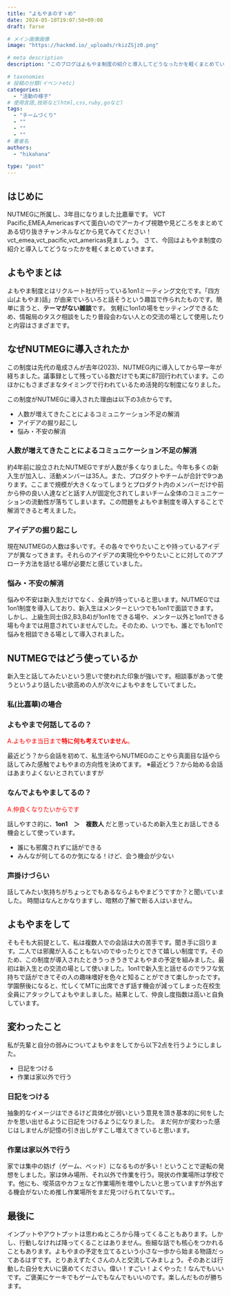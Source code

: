 ```yaml
---
title: "よもやまのすゝめ"
date: 2024-05-10T19:07:50+09:00
draft: farse

# メイン画像画像
image: "https://hackmd.io/_uploads/rkizZSjz0.png"

# meta description
description: "このブログはよもやま制度の紹介と導入してどうなったかを軽くまとめていきます。"

# taxonomies
# 投稿の分類(イベントetc)
categories:
  - "活動の様子"
# 使用言語,技術など(html,css,ruby,goなど)
tags:
  - "チームづくり"
  - ""
  - ""
  - ""
# 著者名
authors:
  - "hikahana"

type: "post"
---
```


## はじめに

NUTMEGに所属し、3年目になりました比嘉華です。
VCT Pacific,EMEA,Americasすべて面白いのでアーカイブ視聴や見どころをまとめてある切り抜きチャンネルなどから見てみてください！
vct_emea,vct_pacific,vct_americas見ましょう。
さて、今回はよもやま制度の紹介と導入してどうなったかを軽くまとめていきます。

## よもやまとは

よもやま制度とはリクルート社が行っている1on1ミーティング文化です。「四方山(よもやま)話」が由来でいろいろと話そうという趣旨で作られたものです。簡単に言うと、**テーマがない雑談**です。 気軽に1on1の場をセッティングできるため、情報局のタスク相談をしたり普段会わない人との交流の場として使用したりと内容はさまざまです。

## なぜNUTMEGに導入されたか

この制度は先代の竜成さんが去年(2023)、NUTMEG内に導入してから早一年が経ちました。議事録として残っている数だけでも実に87回行われています。このほかにもさまざまなタイミングで行われているため活発的な制度になりました。

この制度がNUTMEGに導入された理由は以下の3点からです。

- 人数が増えてきたことによるコミュニケーション不足の解消
- アイデアの掘り起こし
- 悩み・不安の解消

### 人数が増えてきたことによるコミュニケーション不足の解消

約4年前に設立されたNUTMEGですが人数が多くなりました。今年も多くの新入生が加入し、活動メンバーは35人。また、プロダクトやチームが合計で9つあります。ここまで規模が大きくなってしまうとプロダクト内のメンバーだけや前から仲の良い人達などと話す人が固定化されてしまいチーム全体のコミュニケーションの流動性が落ちてしまいます。この問題をよもやま制度を導入することで解消できると考えました。

### アイデアの掘り起こし

現在NUTMEGの人数は多いです。その各々でやりたいことや持っているアイデアが異なってきます。それらのアイデアの実現化ややりたいことに対してのアプローチ方法を話せる場が必要だと感じていました。

### 悩み・不安の解消

悩みや不安は新入生だけでなく、全員が持っていると思います。NUTMEGでは1on1制度を導入しており、新入生はメンターといつでも1on1で面談できます。 しかし、上級生同士(B2,B3,B4)が1on1をできる場や、メンター以外と1on1できる場も今までは用意されていませんでした。そのため、いつでも、誰とでも1on1で悩みを相談できる場として導入されました。

## NUTMEGではどう使っているか

新入生と話してみたいという思いで使われた印象が強いです。相談事があって使うというより話したい欲高めの人が次々によもやまをしていてました。

### 私(比嘉華)の場合

### よもやまで何話してるの？

<font color="red">A.よもやま当日まで**特に何も考えていません**。</font>

最近どう？から会話を初めて、私生活やらNUTMEGのことやら真面目な話やら話してみた感触でよもやまの方向性を決めてます。
※最近どう？から始める会話はあまりよくないとされていますが

### なんでよもやましてるの？

<font color="red">A.仲良くなりたいからです</font>

話しやすさ的に、**1on1　＞　複数人**
だと思っているため新入生とお話しできる機会として使っています。

- 誰にも邪魔されずに話ができる
- みんなが何してるのか気になる！けど、会う機会が少ない

### 声掛けづらい

話してみたい気持ちがちょっとでもあるならよもやまどうですか？と聞いていました。
時間はなんとかなりますし、暗黙の了解で断る人はいません。

## よもやまをして

そもそも大前提として、私は複数人での会話は大の苦手です。聞き手に回ります。二人では邪魔が入ることもないのでゆったりとできて嬉しい制度です。そのため、この制度が導入されたときうっきうきでよもやまの予定を組みました。最初は新入生との交流の場として使いました。1on1で新入生と話せるのでラフな気持ちで話ができてその人の趣味嗜好を色々と知ることができて楽しかったです。学園祭後になると、忙しくてMTに出席できず話す機会が減ってしまった在校生全員にアタックしてよもやましました。結果として、仲良し度指数は高いと自負しています。

## 変わったこと

私が先輩と自分の弱みについてよもやまをしてから以下2点を行うようにしました。

- 日記をつける
- 作業は家以外で行う

### 日記をつける

抽象的なイメージはできるけど具体化が弱いという意見を頂き基本的に何をしたかを思い出せるように日記をつけるようになりました。
まだ何かが変わった感じはしませんが記憶の引き出しがすこし増えてきていると思います。

### 作業は家以外で行う

家では集中の妨げ（ゲーム、ベッド）になるものが多い！ということで逆転の発想をしました。家は休み場所、それ以外で作業を行う。現状の作業場所は学校です。他にも、喫茶店やカフェなど作業場所を増やしたいと思っていますが外出する機会がないため推し作業場所をまだ見つけられてないです。。

## 最後に

インプットやアウトプットは思わぬところから降ってくることもあります。しかし、行動しなければ降ってくることはありません。些細な話でも核心をつかれることもあります。よもやまの予定を立てるという小さな一歩から始まる物語だってあるはずです。とりあえずたくさんの人と交流してみましょう。そのあとは行動した自分を大いに褒めてください。偉い！すごい！よくやった！なんでもいいです。ご褒美にケーキでもゲームでもなんでもいいのです。楽しんだものが勝ちます。
